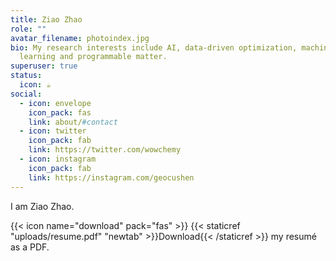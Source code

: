 ```yaml
---
title: Ziao Zhao
role: ""
avatar_filename: photoindex.jpg
bio: My research interests include AI, data-driven optimization, machine
  learning and programmable matter.
superuser: true
status:
  icon: ☕️
social:
  - icon: envelope
    icon_pack: fas
    link: about/#contact
  - icon: twitter
    icon_pack: fab
    link: https://twitter.com/wowchemy
  - icon: instagram
    icon_pack: fab
    link: https://instagram.com/geocushen
---
```

I﻿ am Ziao Zhao.

{{< icon name="download" pack="fas" >}} {{< staticref "uploads/resume.pdf" "newtab" >}}Download{{< /staticref >}} my resumé as a PDF.